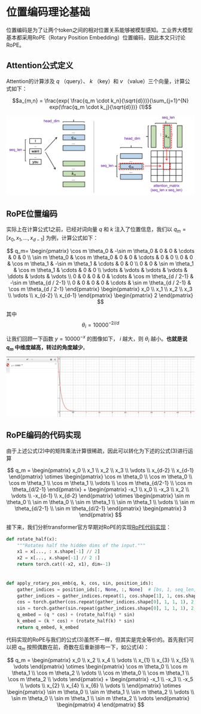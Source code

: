 # 位置编码理论基础

位置编码是为了让两个token之间的相对位置关系能够被模型感知。工业界大模型基本都采用RoPE（Rotary Position Embedding）位置编码，因此本文只讨论RoPE。

## Attention公式定义

Attention的计算涉及 
$q$ 
（query）、
$k$
（key）和
$v$
（value）三个向量，计算公式如下：

$$a_{m,n} = \frac{exp( \frac{q_m \cdot k_n}{\sqrt{d}})}{\sum_{j=1}^{N} exp(\frac{q_m \cdot k_j}{\sqrt{d}})} (1)$$

![img](https://github.com/monster119120/Industrial_LLM_tutorial/raw/main/2_training/algo/long_context/attention_formula.png)

## RoPE位置编码

实际上在计算公式1之前，已经对词向量
$q$
和
$k$
注入了位置信息，我们以
$q_m=[x_0, x_1, \ldots, x_{d-1}]$
为例，计算公式如下：

$$
q_m=
\begin{pmatrix}
\cos m \theta_0 & -\sin m \theta_0 & 0 & 0 & \cdots & 0 & 0 \\
\sin m \theta_0 & \cos m \theta_0 & 0 & 0 & \cdots & 0 & 0 \\
0 & 0 & \cos m \theta_1 & -\sin m \theta_1 & \cdots & 0 & 0 \\
0 & 0 & \sin m \theta_1 & \cos m \theta_1 & \cdots & 0 & 0 \\
\vdots & \vdots & \vdots & \vdots & \ddots & \vdots & \vdots \\
0 & 0 & 0 & 0 & \cdots & \cos m \theta_{d / 2-1} & -\sin m \theta_{d / 2-1} \\
0 & 0 & 0 & 0 & \cdots & \sin m \theta_{d / 2-1} & \cos m \theta_{d / 2-1}
\end{pmatrix}
\begin{pmatrix}
x_0 \\
x_1 \\
x_2 \\
x_3 \\
\vdots \\
x_{d-2} \\
x_{d-1}
\end{pmatrix}
\begin{pmatrix}
2
\end{pmatrix}
$$

其中
$$\theta_i = 10000^{-2i/d}$$

让我们回顾一下函数
$y = 10000^{-x}$
的图像如下，
$i$
越大，则
$\theta_i$
越小。**也就是说
$q_m$
中维度越高，转过的角度越少**。

![img](https://github.com/monster119120/Industrial_LLM_tutorial/raw/main/2_training/algo/long_context/theta_formula.png)


## RoPE编码的代码实现

由于上述公式(2)中的矩阵乘法计算很稀疏，因此可以转化为下述的公式(3)进行运算

$$
q_m =
\begin{pmatrix}
x_0 \\
x_1 \\
x_2 \\
x_3 \\
\vdots \\
x_{d-2} \\
x_{d-1}
\end{pmatrix}
\otimes
\begin{pmatrix}
\cos m \theta_0 \\
\cos m \theta_0 \\
\cos m \theta_1 \\
\cos m \theta_1 \\
\vdots \\
\cos m \theta_{d/2-1} \\
\cos m \theta_{d/2-1}
\end{pmatrix}
+
\begin{pmatrix}
-x_1 \\
x_0 \\
-x_3 \\
x_2 \\
\vdots \\
-x_{d-1} \\
x_{d-2}
\end{pmatrix}
\otimes
\begin{pmatrix}
\sin m \theta_0 \\
\sin m \theta_0 \\
\sin m \theta_1 \\
\sin m \theta_1 \\
\vdots \\
\sin m \theta_{d/2-1} \\
\sin m \theta_{d/2-1}
\end{pmatrix}
\begin{pmatrix}
3
\end{pmatrix}
$$


接下来，我们分析transformer官方早期对RoPE的实现[RoPE代码实现](https://github.com/huggingface/transformers/raw/v4.28.0/src/transformers/models/llama/modeling_llama.py)：

```python
def rotate_half(x):
    """Rotates half the hidden dims of the input."""
    x1 = x[..., : x.shape[-1] // 2]
    x2 = x[..., x.shape[-1] // 2 :]
    return torch.cat((-x2, x1), dim=-1)


def apply_rotary_pos_emb(q, k, cos, sin, position_ids):
    gather_indices = position_ids[:, None, :, None]  # [bs, 1, seq_len, 1]
    gather_indices = gather_indices.repeat(1, cos.shape[1], 1, cos.shape[3])
    cos = torch.gather(cos.repeat(gather_indices.shape[0], 1, 1, 1), 2, gather_indices)
    sin = torch.gather(sin.repeat(gather_indices.shape[0], 1, 1, 1), 2, gather_indices)
    q_embed = (q * cos) + (rotate_half(q) * sin)
    k_embed = (k * cos) + (rotate_half(k) * sin)
    return q_embed, k_embed
```

代码实现的RoPE与我们的公式(3)虽然不一样，但其实是完全等价的。首先我们可以把
$q_m$
按照偶数在前，奇数在后重新排布一下，如公式(4)：

$$
q_m =
\begin{pmatrix}
x_0 \\
x_2 \\
x_4 \\
\vdots \\
x_{1} \\
x_{3} \\
x_{5} \\
\vdots
\end{pmatrix}
\otimes
\begin{pmatrix}
\cos m \theta_0 \\
\cos m \theta_1 \\
\cos m \theta_2 \\
\vdots \\
\cos m \theta_0 \\
\cos m \theta_1 \\
\cos m \theta_2 \\
\vdots 
\end{pmatrix}
+
\begin{pmatrix}
-x_1 \\
-x_3 \\
-x_5 \\
\vdots \\
x_{2} \\
x_{4} \\
x_{6} \\
\vdots \\
\end{pmatrix}
\otimes
\begin{pmatrix}
\sin m \theta_0 \\
\sin m \theta_1 \\
\sin m \theta_2 \\
\vdots \\
\sin m \theta_0 \\
\sin m \theta_1 \\
\sin m \theta_2 \\
\vdots 
\end{pmatrix}
\begin{pmatrix}
4
\end{pmatrix}
$$